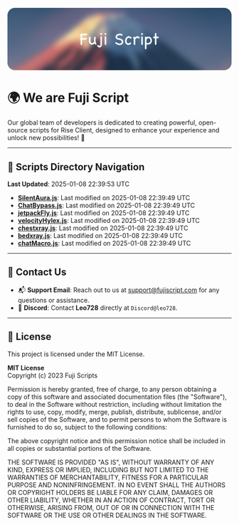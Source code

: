 ![Banner](.github/b.webp)

# 🌍 **We are Fuji Script**

Our global team of developers is dedicated to creating powerful, open-source scripts for Rise Client, designed to enhance your experience and unlock new possibilities! 🌟

---
<!-- SCRIPTS_NAVIGATION_START -->
## 📂 **Scripts Directory Navigation**

**Last Updated**: 2025-01-08 22:39:53 UTC

- **[SilentAura.js](scripts/SilentAura.js)**: Last modified on 2025-01-08 22:39:49 UTC
- **[ChatBypass.js](scripts/ChatBypass.js)**: Last modified on 2025-01-08 22:39:49 UTC
- **[jetpackFly.js](scripts/jetpackFly.js)**: Last modified on 2025-01-08 22:39:49 UTC
- **[velocityHylex.js](scripts/velocityHylex.js)**: Last modified on 2025-01-08 22:39:49 UTC
- **[chestxray.js](scripts/chestxray.js)**: Last modified on 2025-01-08 22:39:49 UTC
- **[bedxray.js](scripts/bedxray.js)**: Last modified on 2025-01-08 22:39:49 UTC
- **[chatMacro.js](scripts/chatMacro.js)**: Last modified on 2025-01-08 22:39:49 UTC

<!-- SCRIPTS_NAVIGATION_END -->

---

## 💬 **Contact Us**  
- 📬 **Support Email**: Reach out to us at [support@fujiscript.com](mailto:support@fujiscript.com) for any questions or assistance.  
- 💬 **Discord**: Contact **Leo728** directly at `Discord@leo728`.

---

## 📜 **License**

This project is licensed under the MIT License.  

**MIT License**  
Copyright (c) 2023 Fuji Scripts  

Permission is hereby granted, free of charge, to any person obtaining a copy of this software and associated documentation files (the "Software"), to deal in the Software without restriction, including without limitation the rights to use, copy, modify, merge, publish, distribute, sublicense, and/or sell copies of the Software, and to permit persons to whom the Software is furnished to do so, subject to the following conditions:  

The above copyright notice and this permission notice shall be included in all copies or substantial portions of the Software.  

THE SOFTWARE IS PROVIDED "AS IS", WITHOUT WARRANTY OF ANY KIND, EXPRESS OR IMPLIED, INCLUDING BUT NOT LIMITED TO THE WARRANTIES OF MERCHANTABILITY, FITNESS FOR A PARTICULAR PURPOSE AND NONINFRINGEMENT. IN NO EVENT SHALL THE AUTHORS OR COPYRIGHT HOLDERS BE LIABLE FOR ANY CLAIM, DAMAGES OR OTHER LIABILITY, WHETHER IN AN ACTION OF CONTRACT, TORT OR OTHERWISE, ARISING FROM, OUT OF OR IN CONNECTION WITH THE SOFTWARE OR THE USE OR OTHER DEALINGS IN THE SOFTWARE.  
